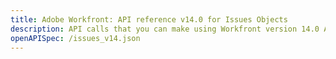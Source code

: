 ```yaml
---
title: Adobe Workfront: API reference v14.0 for Issues Objects
description: API calls that you can make using Workfront version 14.0 APIs for Issues.
openAPISpec: /issues_v14.json  
---
```


